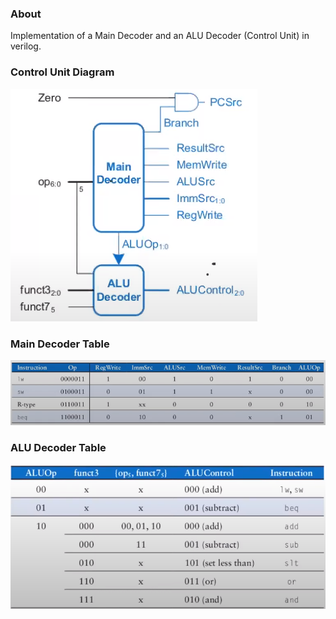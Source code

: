 ### About
Implementation of a Main Decoder and an ALU Decoder (Control Unit) in verilog. 

### Control Unit Diagram
![](./circuit.png)

### Main Decoder Table
![](./main_decoder_table.png)

### ALU Decoder Table
![](./alu_decoder_table.png)